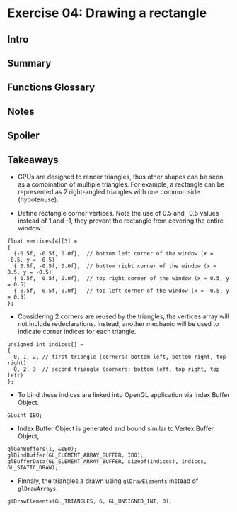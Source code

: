 # Exercise 04: Drawing a rectangle

## Intro

## Summary

## Functions Glossary

## Notes

## Spoiler

## Takeaways

* GPUs are designed to render triangles, thus other shapes can be seen as a combination of multiple triangles. For example, a rectangle can be represented as 2 right-angled triangles with one common side (hypotenuse). 

* Define rectangle corner vertices. Note the use of 0.5 and -0.5 values instead of 1 and -1, they prevent the rectangle from covering the entire window.
```
float vertices[4][3] =
{
  {-0.5f, -0.5f, 0.0f},  // bottom left corner of the window (x = -0.5, y = -0.5)
  { 0.5f, -0.5f, 0.0f},  // bottom right corner of the window (x = 0.5, y = -0.5)
  { 0.5f,  0.5f, 0.0f},  // top right corner of the window (x = 0.5, y = 0.5)
  {-0.5f,  0.5f, 0.0f}   // top left corner of the window (x = -0.5, y = 0.5)
};
```

* Considering 2 corners are reused by the triangles, the vertices array will not include redeclarations. Instead, another mechanic will be used to indicate corner indices for each triangle.
```
unsigned int indices[] =
{ 
  0, 1, 2, // first triangle (corners: bottom left, bottom right, top right)
  0, 2, 3  // second triangle (corners: bottom left, top right, top left)
};
```

* To bind these indices are linked into OpenGL application via Index Buffer Object. 
```
GLuint IBO;
```

* Index Buffer Object is generated and bound similar to Vertex Buffer Object,
```
glGenBuffers(1, &IBO);
glBindBuffer(GL_ELEMENT_ARRAY_BUFFER, IBO);
glBufferData(GL_ELEMENT_ARRAY_BUFFER, sizeof(indices), indices, GL_STATIC_DRAW);
```

* Finnaly, the triangles a drawn using `glDrawElements` instead of `glDrawArrays`.
```
glDrawElements(GL_TRIANGLES, 6, GL_UNSIGNED_INT, 0);
```